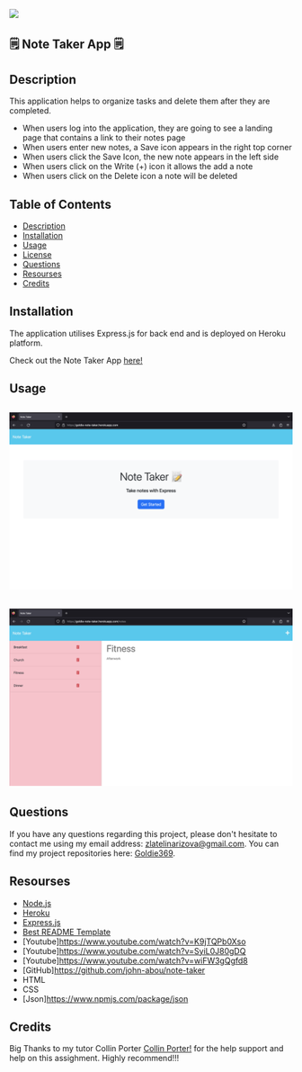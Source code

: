 ![](https://img.shields.io/badge/license-MIT-blue)


## 🗒️ Note Taker App 🗒️

## Description

This application helps to organize tasks and delete them after they are completed. 

- When users log into the application, they are going to see a landing page that contains a link to their notes page
- When users enter new notes, a Save icon appears in the right top corner
- When users click the Save Icon, the new note appears in the left side
- When users click on the Write (+) icon it allows the add a note
- When users click on the Delete icon a note will be deleted

## Table of Contents

  <ul>
    <li>
      <a href="#description">Description</a>
    </li>
    <li>
      <a href="#installation">Installation</a>
    </li>
    <li>
      <a href="#demo">Usage</a>
    </li>
    <li>
        <a href="#license">License</a>
    </li>
    <li>
        <a href="#questions">Questions</a>
    </li>
    <li>
        <a href="#resourses">Resourses</a>
    </li>
    <li>
        <a href="#credits">Credits</a>
    </li>
  </ul>
   

  ## Installation

 The application utilises Express.js for back end and is deployed on Heroku platform.

Check out the Note Taker App [here!](https://goldie-note-taker.herokuapp.com/)

## Usage
## ![Screenshot](./Images/Main%20page.png)


## ![Screenshot](./Images/notes.png)
## Questions

If you have any questions regarding this project, please don't hesitate to contact me using my email address: zlatelinarizova@gmail.com. You can find my project repositories here: [Goldie369](https://github.com/Goldie369).


## Resourses
- [Node.js](https://nodejs.org/en/)
- [Heroku](https://devcenter.heroku.com/)
- [Express.js](https://emojipedia.org/)
- [Best README Template](https://github.com/othneildrew/Best-README-Template/blob/master/README.md)
- [Youtube]https://www.youtube.com/watch?v=K9jTQPb0Xso
- [Youtube]https://www.youtube.com/watch?v=SyiL0J80gDQ
- [Youtube]https://www.youtube.com/watch?v=wiFW3gQgfd8
- [GitHub]https://github.com/john-abou/note-taker
- HTML
- CSS
- [Json]https://www.npmjs.com/package/json

## Credits 

Big Thanks to my tutor Collin Porter [Collin Porter!](https://github.com/portercol) for the help support and help on this assighment.
Highly recommend!!!





